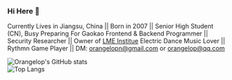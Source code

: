 ### Hi Here 👋
Currently Lives in Jiangsu, China || Born in 2007 || Senior High Student (CN), Busy Preparing For Gaokao 
Frontend & Backend Programmer || Security Researcher || Owner of [LME Institue](lmestudio.github.io)
Electric Dance Music Lover || Rythmn Game Player || DM: orangelopn@gmail.com or orangelop@qq.com

![Orangelop's GitHub stats](https://github-readme-stats.vercel.app/api?username=orangelop&show_icons=true)  
![Top Langs](https://github-readme-stats.vercel.app/api/top-langs/?username=orangelop&layout=compact&show_icons=true&langs_count=8)  


<!--
**Orangelop/orangelop** is a ✨ _special_ ✨ repository because its `README.md` (this file) appears on your GitHub profile.

Here are some ideas to get you started:

- 🔭 I’m currently working on ...
- 🌱 I’m currently learning ...
- 👯 I’m looking to collaborate on ...
- 🤔 I’m looking for help with ...
- 💬 Ask me about ...
- 📫 How to reach me: ...
- 😄 Pronouns: ...
- ⚡ Fun fact: ...
-->
